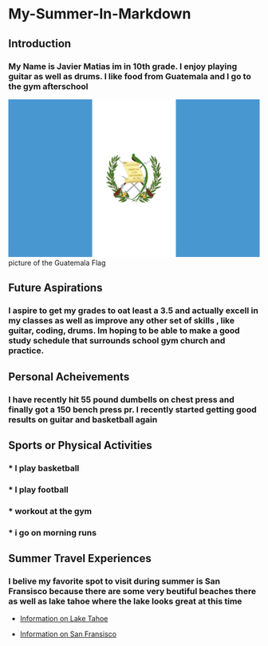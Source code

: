 # My-Summer-In-Markdown

## Introduction 
### My Name is Javier Matias im in 10th grade. I enjoy playing guitar as well as drums. I like food from Guatemala and I go to the gym afterschool 

<img src="Flag_of_Guatemala.svg.png"> 
picture of the Guatemala Flag  


## Future Aspirations 
### I aspire to get my grades to oat least a 3.5 and actually excell in my classes as well as improve any other set of skills , like guitar, coding, drums. Im hoping to be able to make a good study schedule that surrounds school gym church and practice.

## Personal Acheivements 
### I have recently hit 55 pound dumbells on chest press and finally got a 150 bench press pr. I recently started getting good results on guitar and basketball again 

## Sports or Physical Activities 
### * I play basketball
### * I play football 
### * workout at the gym
### * i go on morning runs

## Summer Travel Experiences 
### I belive my favorite spot to visit during summer is San Fransisco because there are some very beutiful beaches there as well as lake tahoe where the lake looks great at this time 
* [Information on Lake Tahoe ](https://en.wikipedia.org/wiki/Lake_Tahoe)

* [Information on San Fransisco ](https://en.wikipedia.org/wiki/San_Francisco)